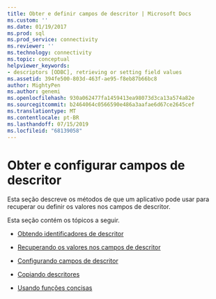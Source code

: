 ```yaml
---
title: Obter e definir campos de descritor | Microsoft Docs
ms.custom: ''
ms.date: 01/19/2017
ms.prod: sql
ms.prod_service: connectivity
ms.reviewer: ''
ms.technology: connectivity
ms.topic: conceptual
helpviewer_keywords:
- descriptors [ODBC], retrieving or setting field values
ms.assetid: 394fe500-803d-463f-ae95-f8eb87b66bc8
author: MightyPen
ms.author: genemi
ms.openlocfilehash: 930a062477fa1459413ea98073d3ca13a574a82e
ms.sourcegitcommit: b2464064c0566590e486a3aafae6d67ce2645cef
ms.translationtype: MT
ms.contentlocale: pt-BR
ms.lasthandoff: 07/15/2019
ms.locfileid: "68139058"
---
```

# <a name="getting-and-setting-descriptor-fields"></a>Obter e configurar campos de descritor
Esta seção descreve os métodos de que um aplicativo pode usar para recuperar ou definir os valores nos campos de descritor.  
  
 Esta seção contém os tópicos a seguir.  
  
-   [Obtendo identificadores de descritor](../../../odbc/reference/develop-app/obtaining-descriptor-handles.md)  
  
-   [Recuperando os valores nos campos de descritor](../../../odbc/reference/develop-app/retrieving-the-values-in-descriptor-fields.md)  
  
-   [Configurando campos de descritor](../../../odbc/reference/develop-app/setting-descriptor-fields.md)  
  
-   [Copiando descritores](../../../odbc/reference/develop-app/copying-descriptors.md)  
  
-   [Usando funções concisas](../../../odbc/reference/develop-app/using-concise-functions.md)
